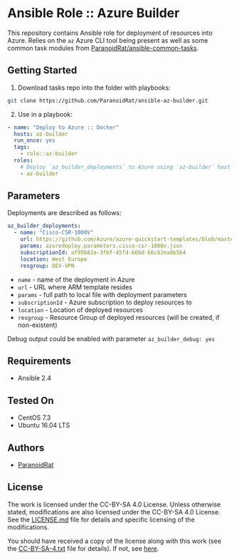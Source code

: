 # Ansible Role :: Azure Builder
This repository contains Ansible role for deployment of resources into Azure. Relies on the `az` Azure CLI tool being present as well as some common task
modules from [ParanoidRat/ansible-common-tasks][1].

## Getting Started
1.  Download tasks repo into the folder with playbooks:
```bash
git clone https://github.com/ParanoidRat/ansible-az-builder.git
```

2.  Use in a playbook:
```yaml
- name: "Deploy to Azure :: Docker"
  hosts: az-builder
  run_once: yes
  tags:
    - role::az-builder
  roles:
    # Deploy `az_builder_deployments` to Azure using `az-builder` host
    - az-builder
```

## Parameters

Deployments are described as follows:
```yaml
az_builder_deployments:
  - name: "Cisco-CSR-1000V"
    url: https://github.com/Azure/azure-quickstart-templates/blob/master/cisco-csr-1000v/azuredeploy.json
    params: azuredeploy.parameters.cisco-csr-1000v.json
    subscriptionId: af95b82a-3fbf-45fd-b6bd-b6c62ea8b5b4
    location: West Europe
    resgroup: DEV-VPN
```
-   `name` - name of the deployment in Azure
-   `url` - URL where ARM template resides
-   `params` - full path to local file with deployment parameters
-   `subscriptionId` - Azure subscription to deploy resources to
-   `location` - Location of deployed resources
-   `resgroup` - Resource Group of deployed resources (will be created, if non-existent)

Debug output could be enabled with parameter `az_builder_debug: yes`


## Requirements
*   Ansible 2.4

## Tested On
*   CentOS 7.3
*   Ubuntu 16.04 LTS

## Authors
*   [ParanoidRat][2]

## License
The work is licensed under the CC-BY-SA 4.0 License. Unless otherwise stated, modifications are also licensed under the CC-BY-SA 4.0 License. See the [LICENSE.md](LICENSE.md) file for details and specific licensing of the modifications.

You should have received a copy of the license along with this work (see the [CC-BY-SA-4.txt](CC-BY-SA-4.txt) file for details). If not, see [here][3].

[1]: https://github.com/ParanoidRat/ansible-common-tasks
[2]: https://github.com/ParanoidRat
[3]: https://creativecommons.org/licenses/by-sa/4.0/legalcode
